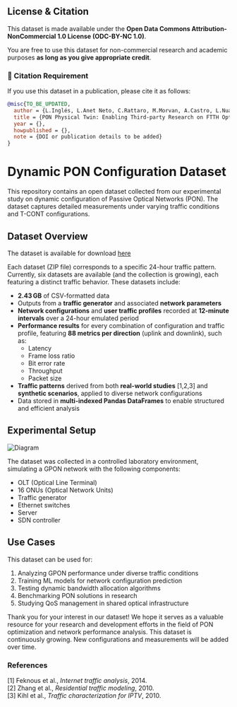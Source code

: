 ## License & Citation

This dataset is made available under the **Open Data Commons Attribution-NonCommercial 1.0 License (ODC-BY-NC 1.0)**.

You are free to use this dataset for non-commercial research and academic purposes **as long as you give appropriate credit**.

### 📌 Citation Requirement

If you use this dataset in a publication, please cite it as follows:

```bibtex
@misc{TO_BE_UPDATED,
  author = {L.Inglés, L.Anet Neto, C.Rattaro, M.Morvan, A.Castro, L.Nuaymi},
  title = {PON Physical Twin: Enabling Third-party Research on FTTH Optimization with Open Datasets},
  year = {},
  howpublished = {},
  note = {DOI or publication details to be added}
}
```
# Dynamic PON Configuration Dataset

This repository contains an open dataset collected from our experimental study on dynamic configuration of Passive Optical Networks (PON). The dataset captures detailed measurements under varying traffic conditions and T-CONT configurations.

## Dataset Overview


The dataset is available for download [here](https://partage.imt.fr/index.php/s/nEGj4ENnWYgFGE2)

Each dataset (ZIP file) corresponds to a specific 24-hour traffic pattern. Currently, six datasets are available (and the collection is growing), each featuring a distinct traffic behavior. These datasets include:

- **2.43 GB** of CSV-formatted data  
- Outputs from a **traffic generator** and associated **network parameters**  
- **Network configurations** and **user traffic profiles** recorded at **12-minute intervals** over a 24-hour emulated period  
- **Performance results** for every combination of configuration and traffic profile, featuring **88 metrics per direction** (uplink and downlink), such as:
  - Latency  
  - Frame loss ratio  
  - Bit error rate  
  - Throughput  
  - Packet size  
- **Traffic patterns** derived from both **real-world studies** [1,2,3] and **synthetic scenarios**, applied to diverse network configurations  
- Data stored in **multi-indexed Pandas DataFrames** to enable structured and efficient analysis


## Experimental Setup

![Diagram](imgs/infrastructure_photograph.png)

The dataset was collected in a controlled laboratory environment, simulating a GPON network with the following components:

- OLT (Optical Line Terminal)
- 16 ONUs (Optical Network Units)
- Traffic generator
- Ethernet switches
- Server
- SDN controller

## Use Cases

This dataset can be used for:
1. Analyzing GPON performance under diverse traffic conditions
2. Training ML models for network configuration prediction
3. Testing dynamic bandwidth allocation algorithms
4. Benchmarking PON solutions in research
5. Studying QoS management in shared optical infrastructure

Thank you for your interest in our dataset! We hope it serves as a valuable resource for your research and development efforts in the field of PON optimization and network performance analysis. This dataset is continuously growing. New configurations and measurements will be added over time.


### References
[1] Feknous et al., *Internet traffic analysis*, 2014.  
[2] Zhang et al., *Residential traffic modeling*, 2010.  
[3] Kihl et al., *Traffic characterization for IPTV*, 2010.  
